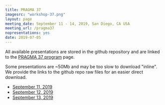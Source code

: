 ```yaml
---
title: PRAGMA 37
imagesrc: "workshop-37.png"
layout: page
meeting_date: September 11 - 14, 2019, San Diego, CA USA
meeting_url: /pragma37
nopresentations: yes
date: 2019-07-05
---
```


All available presentations are stored in the github repository
and are linked to the [PRAGMA 37 program][prog] page.

Some presentations are ~50Mb and may be too slow to download "inline".
We provide the links to the github repo raw files for an easier direct download.

*  [September 11, 2019][day1]
*  [September 12, 2019][day2]
*  [September 13, 2019][day3]


[prog]: /pragma37-program/
[day1]: https://github.com/pragmagrid/pragma-meetings/blob/master/pragma37/11
[day2]: https://github.com/pragmagrid/pragma-meetings/blob/master/pragma37/12
[day3]: https://github.com/pragmagrid/pragma-meetings/blob/master/pragma37/13


